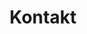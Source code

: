 ---
title: "Kontakt"
url: /kontakt
description: "The last theme you'll ever need. Maybe."
type: "kontakt"
---